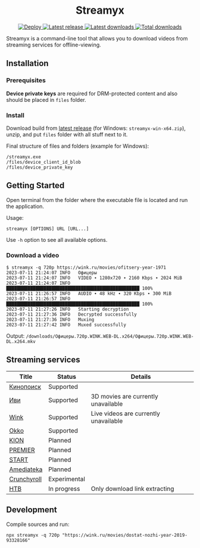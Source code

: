 <h1 align="center">Streamyx</h1>

<div align="center">
  <a href="https://github.com/vitalygashkov/streamyx/releases">
    <img src="https://img.shields.io/github/actions/workflow/status/vitalygashkov/streamyx/publish.yml?branch=main&logo=github" alt="Deploy">
  </a>
  <a href="https://github.com/vitalygashkov/streamyx/releases">
    <img src="https://img.shields.io/github/release/vitalygashkov/streamyx.svg" alt="Latest release">
  </a>
  <a href="https://github.com/vitalygashkov/streamyx/releases">
    <img src="https://img.shields.io/github/downloads/vitalygashkov/streamyx/latest/total" alt="Latest downloads">
  </a>
  <a href="https://github.com/vitalygashkov/streamyx/releases">
    <img src="https://img.shields.io/github/downloads/vitalygashkov/streamyx/total" alt="Total downloads">
  </a>
</div>

Streamyx is a command-line tool that allows you to download videos from streaming services for offline-viewing.

## Installation

### Prerequisites

**Device private keys** are required for DRM-protected content and also should be placed in `files` folder.

### Install

Download build from [latest release](https://github.com/vitalygashkov/streamyx/releases/latest) (for Windows: `streamyx-win-x64.zip`), unzip, and put `files` folder with all stuff next to it.

Final structure of files and folders (example for Windows):

```
/streamyx.exe
/files/device_client_id_blob
/files/device_private_key
```

## Getting Started

Open terminal from the folder where the executable file is located and run the application.

Usage:

```
streamyx [OPTIONS] URL [URL...]
```

Use `-h` option to see all available options.

### Download a video

```console
$ streamyx -q 720p https://wink.ru/movies/ofitsery-year-1971
2023-07-11 21:24:07 INFO   Офицеры
2023-07-11 21:24:07 INFO   VIDEO ∙ 1280x720 ∙ 2160 Kbps ∙ 2024 MiB
2023-07-11 21:24:07 INFO   ██████████████████████████████████████████████████ 100%
2023-07-11 21:26:57 INFO   AUDIO ∙ 48 kHz ∙ 320 Kbps ∙ 300 MiB
2023-07-11 21:26:57 INFO   ██████████████████████████████████████████████████ 100%
2023-07-11 21:27:26 INFO   Starting decryption
2023-07-11 21:27:36 INFO   Decrypted successfully
2023-07-11 21:27:36 INFO   Muxing
2023-07-11 21:27:42 INFO   Muxed successfully
```

Output: `/downloads/Офицеры.720p.WINK.WEB-DL.x264/Офицеры.720p.WINK.WEB-DL.x264.mkv`

## Streaming services

| Title                                    | Status       | Details                               |
| ---------------------------------------- | ------------ | ------------------------------------- |
| [Кинопоиск](https://hd.kinopoisk.ru/)    | Supported    |                                       |
| [Иви](https://www.ivi.ru/)               | Supported    | 3D movies are currently unavailable   |
| [Wink](https://wink.ru/)                 | Supported    | Live videos are currently unavailable |
| [Okko](https://okko.tv/)                 | Supported    |                                       |
| [KION](https://kion.ru/)                 | Planned      |                                       |
| [PREMIER](https://premier.one/)          | Planned      |                                       |
| [START](https://start.ru/)               | Planned      |                                       |
| [Amediateka](https://www.amediateka.ru/) | Planned      |                                       |
| [Crunchyroll](https://crunchyroll.com/)  | Experimental |                                       |
| [НТВ](https://www.ntv.ru/)               | In progress  | Only download link extracting         |

## Development

Compile sources and run:

`npx streamyx -q 720p "https://wink.ru/movies/dostat-nozhi-year-2019-93328166"`
